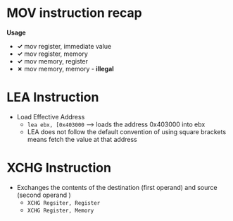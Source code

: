 # MOV instruction recap
**Usage**
- **✓** mov register, immediate value  
- **✓** mov register, memory  
- **✓** mov memory, register  
- **✗** mov memory, memory - **illegal**

# LEA Instruction
- Load Effective Address
	- `lea ebx, [0x403000`  --> loads the address 0x403000 into ebx
	- LEA does not follow the default convention of using square brackets means fetch the value at that address

# XCHG Instruction
- Exchanges the contents of the destination (first operand) and source (second operand )
	- `XCHG Regsiter, Register`
	- `XCHG Register, Memory`
